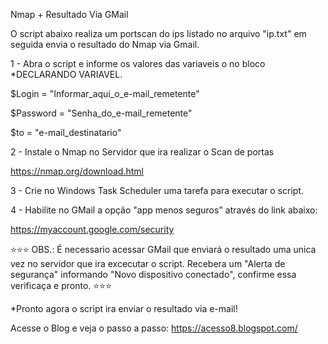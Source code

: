 Nmap + Resultado Via GMail

O script abaixo realiza um portscan do ips listado no arquivo "ip.txt" em seguida envia o resultado do Nmap via Gmail.

1 - Abra o script e informe os valores das variaveis o no bloco *DECLARANDO VARIAVEL.

$Login = "Informar_aqui_o_e-mail_remetente"

$Password = "Senha_do_e-mail_remetente"

$to = "e-mail_destinatario"

2 - Instale o Nmap no Servidor que ira realizar o Scan de portas

https://nmap.org/download.html

3 - Crie no Windows Task Scheduler uma tarefa para executar o script.

4 - Habilite no GMail a opção "app menos seguros" através do link abaixo:

https://myaccount.google.com/security

⭐⭐⭐ OBS.: É necessario acessar GMail que enviará o resultado uma unica vez no servidor que ira excecutar o script. Recebera um "Alerta de segurança" informando "Novo dispositivo conectado", confirme essa verificaça e pronto. ⭐⭐⭐

*Pronto agora o script ira enviar o resultado via e-mail!

Acesse o Blog e veja o passo a passo: https://acesso8.blogspot.com/
